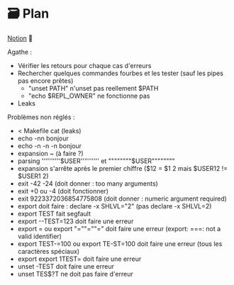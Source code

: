 # 🗃️ Plan

[Notion](https://agatocherry.notion.site/Minishell-d9d2a462a1384b26ae9491338da6e053) 📌

Agathe :
- Vérifier les retours pour chaque cas d'erreurs
- Rechercher quelques commandes fourbes et les tester (sauf les pipes pas encore prêtes)
  - "unset PATH" n'unset pas reellement $PATH
  - "echo $REPL_OWNER" ne fonctionne pas
- Leaks 

Problèmes non réglés :
- < Makefile cat (leaks)
- echo -nn bonjour
- echo -n -n -n bonjour
- expansion ~ (à faire ?)
- parsing ''''''''''$USER'''''''''' et """"""""$USER""""""""
- expansion s'arrête après le premier chiffre ($12 = $1 2 mais $USER12 != $USER1 2)
- exit -42 -24 (doit donner : too many arguments)
- exit +0 ou -4 (doit fonctionner)
- exit 9223372036854775808 (doit donner : numeric argument required)
- export doit faire : declare -x SHLVL="2" (pas declare -x SHLVL=2)
- export TEST fait segfault
- export --TEST=123 doit faire une erreur
- export = ou export "=""=""=" doit faire une erreur (export: ===: not a valid identifier)
- export TEST-=100 ou export TE-ST=100 doit faire une erreur (tous les caractères spéciaux)
- export export 1TEST= doit faire une erreur
- unset -TEST doit faire une erreur
- unset TES$?T ne doit pas faire d'erreur


